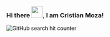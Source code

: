 ### Hi there <img src= "https://raw.githubusercontent.com/MartinHeinz/MartinHeinz/master/wave.gif" width="30px">, I am Cristian Moza! 
![GitHub search hit counter](https://img.shields.io/github/search/mobius-003/SAP/goto?label=viewers%20of%20SAP%20repo&style=flat-square)

<!--
**mobius-003/mobius-003** is a ✨ _special_ ✨ repository because its `README.md` (this file) appears on your GitHub profile.

Here are some ideas to get you started:

- 🔭 I’m currently working on ...
- 🌱 I’m currently learning ...
- 👯 I’m looking to collaborate on ...
- 🤔 I’m looking for help with ...
- 💬 Ask me about ...
- 📫 How to reach me: ...
- 😄 Pronouns: ...
- ⚡ Fun fact: ...
-->
